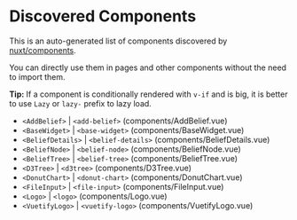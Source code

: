 # Discovered Components

This is an auto-generated list of components discovered by [nuxt/components](https://github.com/nuxt/components).

You can directly use them in pages and other components without the need to import them.

**Tip:** If a component is conditionally rendered with `v-if` and is big, it is better to use `Lazy` or `lazy-` prefix to lazy load.

- `<AddBelief>` | `<add-belief>` (components/AddBelief.vue)
- `<BaseWidget>` | `<base-widget>` (components/BaseWidget.vue)
- `<BeliefDetails>` | `<belief-details>` (components/BeliefDetails.vue)
- `<BeliefNode>` | `<belief-node>` (components/BeliefNode.vue)
- `<BeliefTree>` | `<belief-tree>` (components/BeliefTree.vue)
- `<D3Tree>` | `<d3tree>` (components/D3Tree.vue)
- `<DonutChart>` | `<donut-chart>` (components/DonutChart.vue)
- `<FileInput>` | `<file-input>` (components/FileInput.vue)
- `<Logo>` | `<logo>` (components/Logo.vue)
- `<VuetifyLogo>` | `<vuetify-logo>` (components/VuetifyLogo.vue)
